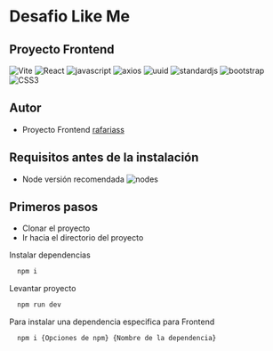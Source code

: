 # Desafio Like Me

## Proyecto Frontend
![Vite](https://img.shields.io/badge/Vite-v4.4.10-gray?style=flat&logo=Vite&logoColor=white&color=646CFF)
![React](https://img.shields.io/badge/React-v18.2.0-gray?style=flat&logo=react&logoColor=white&color=61DAFB)
![javascript](https://img.shields.io/badge/javascript-gray?style=flat&logo=javascript&logoColor=white&color=F7DF1E)
![axios](https://img.shields.io/badge/axios-v1.5.1-gray?style=flat&logo=axios&logoColor=white&color=5A29E4)
![uuid](https://img.shields.io/badge/uuid-v9.0.1-gray?style=flatd&color=338ee6)
![standardjs](https://img.shields.io/badge/standardjs-v17.1.0-gray?style=flat&logo=standardjs&logoColor=white&color=F3DF49)
![bootstrap](https://img.shields.io/badge/bootstrap-v5.3.2-gray?style=flat&logo=bootstrap&logoColor=white&color=7952B3)
![CSS3](https://img.shields.io/badge/CSS3-gray?style=flat&logo=CSS3&logoColor=white&color=1572B6)


## Autor
- Proyecto Frontend [rafariass](https://github.com/rafariass)


## Requisitos antes de la instalación

- Node versión recomendada ![nodes](https://img.shields.io/badge/node-v18.16.0-gray?style=flat&logo=node.js&logoColor=white&color=339933)

## Primeros pasos

- Clonar el proyecto
- Ir hacia el directorio del proyecto

Instalar dependencias

```bash
  npm i
```

Levantar proyecto

```bash
  npm run dev
```

Para instalar una dependencia especifica para Frontend

```bash
  npm i {Opciones de npm} {Nombre de la dependencia}
```
